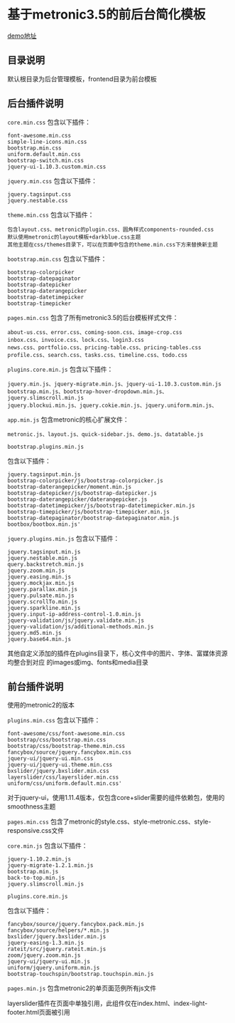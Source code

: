 基于metronic3.5的前后台简化模板
=======================
[demo地址](http://template.loveda.cn/metronic3/)

目录说明
-------------
默认根目录为后台管理模板，frontend目录为前台模板

后台插件说明
-------------
`core.min.css`
包含以下插件：

```
font-awesome.min.css
simple-line-icons.min.css
bootstrap.min.css
uniform.default.min.css
bootstrap-switch.min.css
jquery-ui-1.10.3.custom.min.css
```

`jquery.min.css`
包含以下插件：

```
jquery.tagsinput.css
jquery.nestable.css
```

`theme.min.css`
包含以下插件：

```
包含layout.css、metronic的plugin.css、圆角样式components-rounded.css
默认使用metronic的layout模板+darkblue.css主题
其他主题在css/themes目录下，可以在页面中包含的theme.min.css下方来替换新主题
```

`bootstrap.min.css`
包含以下插件：

```
bootstrap-colorpicker
bootstrap-datepaginator
bootstrap-datepicker
bootstrap-daterangepicker
bootstrap-datetimepicker
bootstrap-timepicker
```

`pages.min.css`
包含了所有metronic3.5的后台模板样式文件：

```
about-us.css、error.css、coming-soon.css、image-crop.css
inbox.css、invoice.css、lock.css、login3.css
news.css、portfolio.css、pricing-table.css、pricing-tables.css
profile.css、search.css、tasks.css、timeline.css、todo.css

```


`plugins.core.min.js`
包含以下插件：

```
jquery.min.js、jquery-migrate.min.js、jquery-ui-1.10.3.custom.min.js
bootstrap.min.js、bootstrap-hover-dropdown.min.js、jquery.slimscroll.min.js
jquery.blockui.min.js、jquery.cokie.min.js、jquery.uniform.min.js、

```

`app.min.js`
包含metronic的核心扩展文件：

```
metronic.js、layout.js、quick-sidebar.js、demo.js、datatable.js

```

`bootstrap.plugins.min.js`

包含以下插件：
```
jquery.tagsinput.min.js
bootstrap-colorpicker/js/bootstrap-colorpicker.js
bootstrap-daterangepicker/moment.min.js
bootstrap-datepicker/js/bootstrap-datepicker.js
bootstrap-daterangepicker/daterangepicker.js
bootstrap-datetimepicker/js/bootstrap-datetimepicker.min.js
bootstrap-timepicker/js/bootstrap-timepicker.min.js
bootstrap-datepaginator/bootstrap-datepaginator.min.js
bootbox/bootbox.min.js'
```


`jquery.plugins.min.js`
包含以下插件：
```
jquery.tagsinput.min.js
jquery.nestable.min.js
query.backstretch.min.js
jquery.zoom.min.js
jquery.easing.min.js
jquery.mockjax.min.js
jquery.parallax.min.js
jquery.pulsate.min.js
jquery.scrollTo.min.js
jquery.sparkline.min.js
jquery.input-ip-address-control-1.0.min.js
jquery-validation/js/jquery.validate.min.js
jquery-validation/js/additional-methods.min.js
jquery.md5.min.js
jquery.base64.min.js
```

其他自定义添加的插件在plugins目录下，核心文件中的图片、字体、富媒体资源均整合到对应
的images或img、fonts和media目录



前台插件说明
-------------
使用的metronic2的版本

`plugins.min.css`
包含以下插件：

```
font-awesome/css/font-awesome.min.css
bootstrap/css/bootstrap.min.css
bootstrap/css/bootstrap-theme.min.css
fancybox/source/jquery.fancybox.min.css
jquery-ui/jquery-ui.min.css
jquery-ui/jquery-ui.theme.min.css
bxslider/jquery.bxslider.min.css
layerslider/css/layerslider.min.css
uniform/css/uniform.default.min.css'
```
对于jquery-ui，使用1.11.4版本，仅包含core+slider需要的组件依赖包，使用的smoothness主题


`pages.min.css`
包含了metronic的style.css、style-metronic.css、style-responsive.css文件


`core.min.js`
包含以下插件：

```
jquery-1.10.2.min.js
jquery-migrate-1.2.1.min.js
bootstrap.min.js
back-to-top.min.js
jquery.slimscroll.min.js

```

`plugins.core.min.js`

包含以下插件：
```
fancybox/source/jquery.fancybox.pack.min.js
fancybox/source/helpers/*.min.js
bxslider/jquery.bxslider.min.js
jquery-easing-1.3.min.js
rateit/src/jquery.rateit.min.js
zoom/jquery.zoom.min.js
jquery-ui/jquery-ui.min.js
uniform/jquery.uniform.min.js
bootstrap-touchspin/bootstrap.touchspin.min.js
```


`pages.min.js`
包含metronic2的单页面范例所有js文件


layerslider插件在页面中单独引用，此组件仅在index.html、index-light-footer.html页面被引用